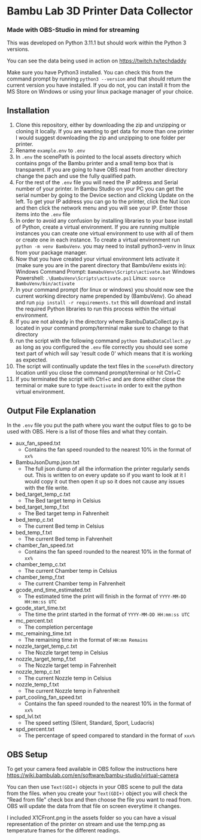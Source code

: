 # Bambu Lab 3D Printer Data Collector
### Made with OBS-Studio in mind for streaming

This was developed on Python 3.11.1 but should work within the Python 3 versions. 

You can see the data being used in action on https://twitch.tv/techdaddy

Make sure you have Python3 installed. You can check this from the command prompt by running `python3 --version` and that should return the current version you have installed. If you do not, you can install it from the MS Store on Windows or using your linux package manager of your choice. 

## Installation

1. Clone this repository, either by downloading the zip and unzipping or cloning it locally. If you are wanting to get data for more than one printer I would suggest downloading the zip and unzipping to one folder per printer. 
2. Rename `example.env` to `.env` 
3. In `.env` the scenePath is pointed to the local assets directory which contains pngs of the Bambu printer and a small temp box that is transparent. If you are going to have OBS read from another directory change the pach and use the fully qualified path. 
4. For the rest of the `.env` file you will need the IP address and Serial number of your printer. In Bambu Studio on your PC you can get the serial number by going to the Device section and clicking Update on the left. To get your IP address you can go to the printer, click the Nut icon and then click the network menu and you will see your IP. Enter those items into the `.env` file
5. In order to avoid any confusion by installing libraries to your base install of Python, create a virtual environment. If you are running multiple instances you can create one virtual environment to use with all of them or create one in each instance. To create a virtual environment run `python -m venv BambuVenv`. you may need to install python3-venv in linux from your package manager. 
6. Now that you have created your virtual environment lets activate it (make sure you are in the parent directory that BambuVenv exists in):
    Windows Command Prompt: `BamabuVenv\Scripts\activate.bat`
    Windows Powershell: `.\BambuVenv\Scripts\activate.ps1`
    Linux: `source BambuVenv/bin/activate`
7. In your command prompt (for linux or windows) you should now see the current working directory name prepended by (BambuVenv). Go ahead and run `pip install -r requirements.txt` this will download and install the required Python libraries to run this process within the virtual environment.
8. If you are not already in the directory where BambuDataCollect.py is located in your command promp/terminal make sure to change to that directory
9. run the script with the following command `python BambuDataCollect.py` as long as you configured the `.env` file correctly you should see some text part of which will say 'result code 0' which means that it is working as expected. 
10. The script will continually update the text files in the `scenePath` directory location until you close the command prompt/terminal or hit Ctrl+C
11. If you terminated the script with Ctrl+c and are done either close the terminal or make sure to type `deactivate` in order to exit the python virtual environment. 

## Output File Explanation

In the `.env` file you put the path where you want the output files to go to be used with OBS. Here is a list of those files and what they contain.

- aux_fan_speed.txt
  - Contains the fan speed rounded to the nearest 10% in the format of `xx%`
- BambuJsonDump.json.txt
  - The full json dump of all the information the printer regularly sends out. This is written to on every update so if you want to look at it I would copy it out then open it up so it does not cause any issues with the file write. 
- bed_target_temp_c.txt
  - The Bed target temp in Celsius 
- bed_target_temp_f.txt
  - The Bed target temp in Fahrenheit
- bed_temp_c.txt
  - The current Bed temp in Celsius
- bed_temp_f.txt
  - The current Bed temp in Fahrenheit
- chamber_fan_speed.txt
  - Contains the fan speed rounded to the nearest 10% in the format of `xx%`
- chamber_temp_c.txt
  - The current Chamber temp in Celsius
- chamber_temp_f.txt
  - The current Chamber temp in Fahrenheit
- gcode_end_time_estimated.txt
  - The estimated time the print will finish in the format of `YYYY-MM-DD HH:mm:ss UTC`
- gcode_start_time.txt
  - The time the print started in the format of `YYYY-MM-DD HH:mm:ss UTC`
- mc_percent.txt
  - The completion percentage
- mc_remaining_time.txt
  - The remaining time in the format of `HH:mm Remains`
- nozzle_target_temp_c.txt
  - The Nozzle target temp in Celsius 
- nozzle_target_temp_f.txt
  - The Nozzle target temp in  Fahrenheit
- nozzle_temp_c.txt
  - The current Nozzle temp in Celsius
- nozzle_temp_f.txt
  - The current Nozzle temp in Fahrenheit
- part_cooling_fan_speed.txt
  - Contains the fan speed rounded to the nearest 10% in the format of `xx%`
- spd_lvl.txt
  - The speed setting (Silent, Standard, Sport, Ludacris)
- spd_percent.txt
  - The percentage of speed compared to standard in the format of `xxx%` 


## OBS Setup
 To get your camera feed available in OBS follow the instructions here https://wiki.bambulab.com/en/software/bambu-studio/virtual-camera
 
You can then use `Text(GDI+)` objects in your OBS scene to pull the data from the files. when you create your `Text(GDI+)` object you will check the "Read from file" check box and then choose the file you want to read from. OBS will update the data from that file on screen everytime it changes. 

I included X1CFront.png in the assets folder so you can have a visual representation of the printer on stream and use the temp.png as temperature frames for the different readings. 

